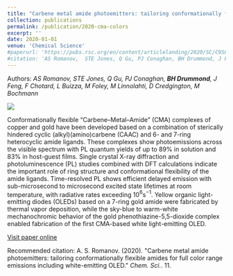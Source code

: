 ```yaml
---
title: "Carbene metal amide photoemitters: tailoring conformationally flexible amides for full color range emissions including white-emitting OLED"
collection: publications
permalink: /publication/2020-cma-colors
excerpt: ''
date: 2020-01-01
venue: 'Chemical Science'
#paperurl: 'https://pubs.rsc.org/en/content/articlelanding/2020/SC/C9SC04589A'
#citation: 'AS Romanov,  STE Jones, Q Gu, PJ Conaghan, BH Drummond, J Feng, F Chotard, L Buizza, M Foley, M Linnolahti, D Credgington, M Bochmann (2020). &quot;Carbene metal amide photoemitters: tailoring conformationally flexible amides for full color range emissions including white-emitting OLED.&quot; <i>Chem. Sci.</i>. 11.'
---
```


Authors: *AS Romanov,  STE Jones, Q Gu, PJ Conaghan, **BH Drummond**, J Feng, F Chotard, L Buizza, M Foley, M Linnolahti, D Credgington, M Bochmann*

![](http://bdoptoelectronics.github.io/images/cma_colors_TOC.png)

Conformationally flexible “Carbene–Metal–Amide” (CMA) complexes of copper and gold have been developed based on a combination of sterically hindered cyclic (alkyl)(amino)carbene (CAAC) and 6- and 7-ring heterocyclic amide ligands. These complexes show photoemissions across the visible spectrum with PL quantum yields of up to 89% in solution and 83% in host-guest films. Single crystal X-ray diffraction and photoluminescence (PL) studies combined with DFT calculations indicate the important role of ring structure and conformational flexibility of the amide ligands. Time-resolved PL shows efficient delayed emission with sub-microsecond to microsecond excited state lifetimes at room temperature, with radiative rates exceeding 10$^{6}$s$^{−1}$. Yellow organic light-emitting diodes (OLEDs) based on a 7-ring gold amide were fabricated by thermal vapor deposition, while the sky-blue to warm-white mechanochromic behavior of the gold phenothiazine-5,5-dioxide complex enabled fabrication of the first CMA-based white light-emitting OLED.

[Visit paper online](https://pubs.rsc.org/en/content/articlelanding/2020/SC/C9SC04589A)

Recommended citation: A. S. Romanov. (2020). "Carbene metal amide photoemitters: tailoring conformationally flexible amides for full color range emissions including white-emitting OLED." <i>Chem. Sci.</i>. 11.
